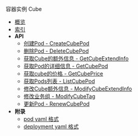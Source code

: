 <div class="sidebar_title ">容器实例 Cube</div>

- [概览](api/cube-api/README.md)
- [索引](api/cube-api/index.md)
- **API**
    - [创建Pod - CreateCubePod](api/cube-api/create_cube_pod)
    - [删除Pod - DeleteCubePod](api/cube-api/delete_cube_pod)
    - [获取Cube的额外信息 - GetCubeExtendInfo](api/cube-api/get_cube_extend_info)
    - [获取Pod的详细信息 - GetCubePod](api/cube-api/get_cube_pod)
    - [获取cube的价格 - GetCubePrice](api/cube-api/get_cube_price)
    - [获取Pods列表 - ListCubePod](api/cube-api/list_cube_pod)
    - [修改Cube额外信息 - ModifyCubeExtendInfo](api/cube-api/modify_cube_extend_info)
    - [修改业务组 - ModifyCubeTag](api/cube-api/modify_cube_tag)
    - [更新Pod - RenewCubePod](api/cube-api/renew_cube_pod)
- **附录**
  * [pod yaml 格式](api/cube-api/pod_yaml.md)
  * [deployment yaml 格式](api/cube-api/deploy_yaml.md)
